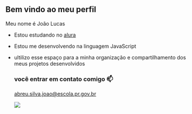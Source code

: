 ## Bem vindo ao meu perfil

Meu nome é João Lucas

- Estou estudando no [alura](https://www.alura.com.br)
- Estou me desenvolvendo na linguagem JavaScript
- ultilizo esse espaço para a minha organização e compartilhamento dos meus projetos desenvolvidos

  ### você entrar em contato comigo 📫

  abreu.silva.joao@escola.pr.gov.br



  ![](https://media1.tenor.com/m/3l8ei9EsCvEAAAAC/sukuna-is-a-goober.gif)
